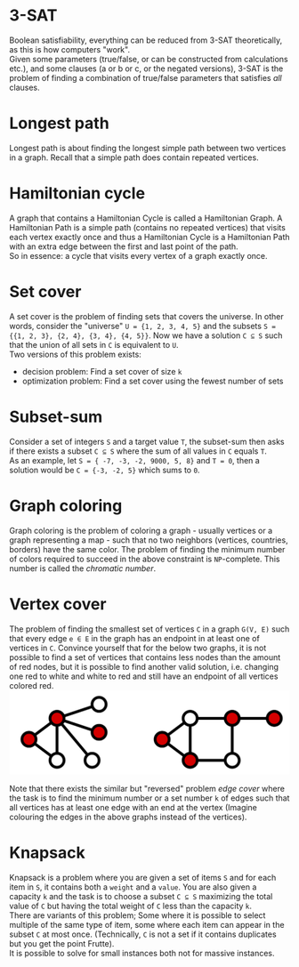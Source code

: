 # 3-SAT
Boolean satisfiability, everything can be reduced from 3-SAT theoretically, as this is how computers "work".  
Given some parameters (true/false, or can be constructed from calculations etc.), and some clauses (a or b or c, or the negated versions), 3-SAT is the problem of finding a combination of true/false parameters that satisfies *all* clauses.

# Longest path
Longest path is about finding the longest simple path between two vertices in a graph. Recall that a simple path does contain repeated vertices.

# Hamiltonian cycle
A graph that contains a Hamiltonian Cycle is called a Hamiltonian Graph. A Hamiltonian Path is a simple path (contains no repeated vertices) that visits each vertex exactly once and thus a Hamiltonian Cycle is a Hamiltonian Path with an extra edge between the first and last point of the path.  
So in essence: a cycle that visits every vertex of a graph exactly once.

# Set cover
A set cover is the problem of finding sets that covers the universe. In other words, consider the "universe" `U = {1, 2, 3, 4, 5}` and the subsets `S = {{1, 2, 3}, {2, 4}, {3, 4}, {4, 5}}`. Now we have a solution `C ⊆ S` such that the union of all sets in `C` is equivalent to `U`.  
Two versions of this problem exists:
- decision problem: Find a set cover of size `k`
- optimization problem: Find a set cover using the fewest number of sets

# Subset-sum
Consider a set of integers `S` and a target value `T`, the subset-sum then asks if there exists a subset `C ⊆ S` where the sum of all values in `C` equals `T`.  
As an example, let `S = { -7, -3, -2, 9000, 5, 8}` and `T = 0`, then a solution would be `C = {-3, -2, 5}` which sums to `0`.

# Graph coloring
Graph coloring is the problem of coloring a graph - usually vertices or a graph representing a map - such that no two neighbors (vertices, countries, borders) have the same color. The problem of finding the minimum number of colors required to succeed in the above constraint is `NP`-complete. This number is called the _chromatic number_.

# Vertex cover
The problem of finding the smallest set of vertices `C` in a graph `G(V, E)` such that every edge `e ∈ E` in the graph has an endpoint in at least one of vertices in `C`. Convince yourself that for the below two graphs, it is not possible to find a set of vertices that contains less nodes than the amount of red nodes, but it is possible to find another valid solution, i.e. changing one red to white and white to red and still have an endpoint of all vertices colored red.
![](vertex-cover.png)

Note that there exists the similar but "reversed" problem _edge cover_ where the task is to find the minimum number or a set number `k` of edges such that all vertices has at least one edge with an end at the vertex (Imagine colouring the edges in the above graphs instead of the vertices).

# Knapsack
Knapsack is a problem where you are given a set of items `S` and for each item in `S`, it contains both a `weight` and a `value`. You are also given a capacity `k` and the task is to choose a subset `C ⊆ S` maximizing the total value of `C` but having the total weight of `C` less than the capacity `k`.  
There are variants of this problem; Some where it is possible to select multiple of the same type of item, some where each item can appear in the subset `C` at most once. (Technically, `C` is not a set if it contains duplicates but you get the point Frutte).  
It is possible to solve for small instances both not for massive instances.
